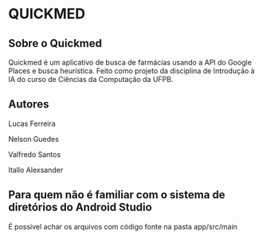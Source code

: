 # QUICKMED

## Sobre o Quickmed

Quickmed é um aplicativo de busca de farmácias usando a API do Google Places e busca heurística. Feito como projeto da disciplina
de Introdução à IA do curso de Ciências da Computação da UFPB.

## Autores

Lucas Ferreira 

Nelson Guedes 

Valfredo Santos 

Itallo Alexsander 

## Para quem não é familiar com o sistema de diretórios do Android Studio

É possível achar os arquivos com código fonte na pasta app/src/main
